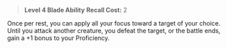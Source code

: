 > **Level 4 Blade Ability**
> **Recall Cost:** 2

Once per rest, you can apply all your focus toward a target of your choice. Until you attack another creature, you defeat the target, or the battle ends, gain a +1 bonus to your Proficiency.
